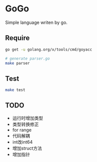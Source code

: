 # GoGo

Simple language writen by go.

## Require

```sh
go get -u golang.org/x/tools/cmd/goyacc

# generate parser.go
make parser
```

## Test

```sh
make test
```

## TODO

+ 运行时增加类型
+ 类型转换修正
+ for range
+ 代码解耦
+ int改int64
+ 增加struct方法
+ 增加指针
